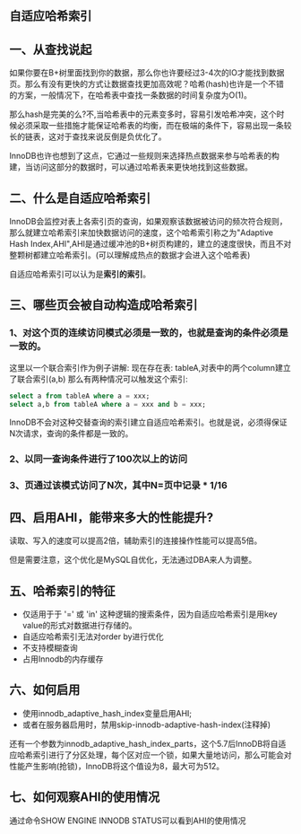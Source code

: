 ## 自适应哈希索引
## 一、从查找说起
如果你要在B+树里面找到你的数据，那么你也许要经过3-4次的IO才能找到数据页。那么有没有更快的方式让数据查找更加高效呢？哈希(hash)也许是一个不错的方案，一般情况下，在哈希表中查找一条数据的时间复杂度为O(1)。

那么hash是完美的么?不,当哈希表中的元素变多时，容易引发哈希冲突，这个时候必须采取一些措施才能保证哈希表的均衡，而在极端的条件下，容易出现一条较长的链表，这对于查找来说反倒是负优化了。

InnoDB也许也想到了这点，它通过一些规则来选择热点数据来参与哈希表的构建，当访问这部分的数据时，可以通过哈希表来更快地找到这些数据。

## 二、什么是自适应哈希索引
InnoDB会监控对表上各索引页的查询，如果观察该数据被访问的频次符合规则，那么就建立哈希索引来加快数据访问的速度，这个哈希索引称之为"Adaptive Hash Index,AHI",AHI是通过缓冲池的B+树页构建的，建立的速度很快，而且不对整颗树都建立哈希索引。(可以理解成热点的数据才会进入这个哈希表)

自适应哈希索引可以认为是**索引的索引**。

## 三、哪些页会被自动构造成哈希索引
### 1、对这个页的连续访问模式必须是一致的，也就是查询的条件必须是一致的。

这里以一个联合索引作为例子讲解:
现在存在表: tableA,对表中的两个column建立了联合索引(a,b)
那么有两种情况可以触发这个索引:

```sql
select a from tableA where a = xxx;
select a,b from tableA where a = xxx and b = xxx;
```
InnoDB不会对这种交替查询的索引建立自适应哈希索引。也就是说，必须得保证N次请求，查询的条件都是一致的。

### 2、以同一查询条件进行了100次以上的访问

### 3、页通过该模式访问了N次，其中N=页中记录 * 1/16

## 四、启用AHI，能带来多大的性能提升?
读取、写入的速度可以提高2倍，辅助索引的连接操作性能可以提高5倍。

但是需要注意，这个优化是MySQL自优化，无法通过DBA来人为调整。

## 五、哈希索引的特征
* 仅适用于于 '=' 或 'in' 这种逻辑的搜索条件，因为自适应哈希索引是用key value的形式对数据进行存储的。
* 自适应哈希索引无法对order by进行优化
* 不支持模糊查询
* 占用Innodb的内存缓存

## 六、如何启用
* 使用innodb_adaptive_hash_index变量启用AHI;
* 或者在服务器启用时，禁用skip-innodb-adaptive-hash-index(注释掉)

还有一个参数为innodb_adaptive_hash_index_parts，这个5.7后InnoDB将自适应哈希索引进行了分区处理，每个区对应一个锁，如果大量地访问，那么可能会对性能产生影响(抢锁)，InnoDB将这个值设为8，最大可为512。

## 七、如何观察AHI的使用情况
通过命令SHOW ENGINE INNODB STATUS可以看到AHI的使用情况